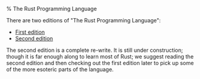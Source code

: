 % The Rust Programming Language

There are two editions of "The Rust Programming Language":

* [First edition](first-edition/index.html)
* [Second edition](second-edition/index.html)

The second edition is a complete re-write. It is still under construction; though it is far enough along to learn most of Rust; we suggest reading the second edition and then checking out the first edition later to pick up some of the more esoteric parts of the language.
